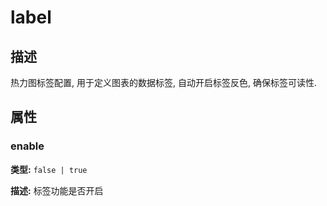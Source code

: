 # label
## 描述
热力图标签配置, 用于定义图表的数据标签, 自动开启标签反色, 确保标签可读性.


## 属性

### enable

**类型:** `false | true`

**描述:**
标签功能是否开启